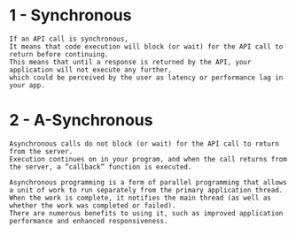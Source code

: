 
# 1 - Synchronous 

    If an API call is synchronous, 
    It means that code execution will block (or wait) for the API call to return before continuing. 
    This means that until a response is returned by the API, your application will not execute any further, 
    which could be perceived by the user as latency or performance lag in your app.
 
 
# 2 - A-Synchronous

    Asynchronous calls do not block (or wait) for the API call to return from the server. 
    Execution continues on in your program, and when the call returns from the server, a “callback” function is executed.
  
    Asynchronous programming is a form of parallel programming that allows a unit of work to run separately from the primary application thread. 
    When the work is complete, it notifies the main thread (as well as whether the work was completed or failed). 
    There are numerous benefits to using it, such as improved application performance and enhanced responsiveness.
